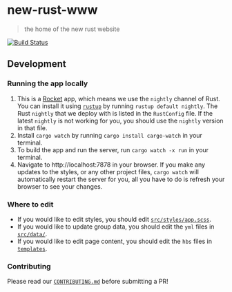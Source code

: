 # new-rust-www
> the home of the new rust website

[![Build Status](https://travis-ci.org/rust-lang/beta.rust-lang.org.svg?token=hHeDp9pQmz9kvsgRNVHy&branch=master)](https://travis-ci.org/rust-lang/beta.rust-lang.org)

## Development

### Running the app locally

1. This is a [Rocket](https://rocket.rs/) app, which means we use the `nightly` channel of Rust. You can install it using [`rustup`](https://rustup.rs/) by running `rustup default nightly`. The Rust `nightly` that we deploy with is listed in the `RustConfig` file. If the latest `nightly` is not working for you, you should use the `nightly` version in that file.
1. Install `cargo watch` by running `cargo install cargo-watch` in your terminal.
1. To build the app and run the server, run `cargo watch -x run` in your terminal.
1. Navigate to http://localhost:7878 in your browser. If you make any updates to the styles, or any other project files, `cargo watch` will automatically restart the server for you, all you have to do is refresh your browser to see your changes.

### Where to edit

- If you would like to edit styles, you should edit [`src/styles/app.scss`](src/styles/app.scss). 
- If you would like to update group data, you should edit the `yml` files in [`src/data/`](src/data/).
- If you would like to edit page content, you should edit the `hbs` files in [`templates`](templates).

### Contributing

Please read our [`CONTRIBUTING.md`](CONTRIBUTING.md) before submitting a PR!
